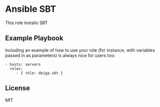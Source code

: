 Ansible SBT
=========

This role installs SBT


Example Playbook
----------------

Including an example of how to use your role (for instance, with variables passed in as parameters) is always nice for users too:

    - hosts: servers
      roles:
         - { role: deiga.sbt }

License
-------

MIT
